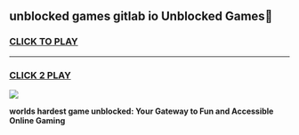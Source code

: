 
## unblocked games gitlab io Unblocked Games👋
<h3>
<a href="https://premium.freeplayer.one?title=unblocked_games_gitlab_io&ref=16F">CLICK TO PLAY</a></h3>
<hr>

<h3>
<a href="https://premium.freeplayer.one?title=unblocked_games_gitlab_io&ref=16F">CLICK 2 PLAY</a>
  
</h3>

<a href="https://premium.freeplayer.one?title=unblocked_games_gitlab_io&ref=16F/"><img src="https://clearcache.store/games.png"></a>


**worlds hardest game unblocked: Your Gateway to Fun and Accessible Online Gaming**
